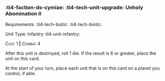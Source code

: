 ### :ti4-faction-ds-cymiae: :ti4-tech-unit-upgrade: **Unholy Abomination II**

Requirements: :ti4-tech-biotic: :ti4-tech-biotic:

Unit Type: Infantry :ti4-unit-infantry:

<span style="font-variant:small-caps;">Cost</span> 1 __|__ <span style="font-variant:small-caps;">Combat</span> 4 

After this unit is destroyed, roll 1 die.
If the result is 6 or greater, place the unit on this card.

At the start of your turn, place each unit that is on this card on a planet you control, if able.
